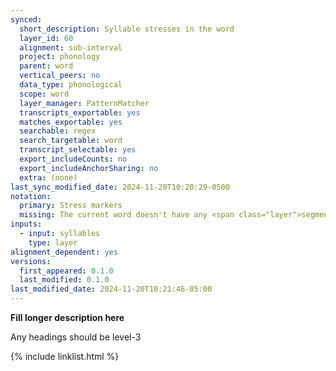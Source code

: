 ```yaml
---
synced:
  short_description: Syllable stresses in the word
  layer_id: 60
  alignment: sub-interval
  project: phonology
  parent: word
  vertical_peers: no
  data_type: phonological
  scope: word
  layer_manager: PatternMatcher
  transcripts_exportable: yes
  matches_exportable: yes
  searchable: regex
  search_targetable: word
  transcript_selectable: yes
  export_includeCounts: no
  export_includeAnchorSharing: no
  extra: (none)
last_sync_modified_date: 2024-11-20T10:20:29-0500
notation:
  primary: Stress markers
  missing: The current word doesn't have any <span class="layer">segment</span> annotations
inputs:
  - input: syllables
    type: layer
alignment_dependent: yes
versions:
  first_appeared: 0.1.0
  last_modified: 0.1.0
last_modified_date: 2024-11-20T10:21:46-05:00
---
```


**Fill longer description here**

Any headings should be level-3


{% include linklist.html %}
